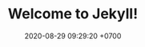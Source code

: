 ---
layout: post
title:  "Welcome to Jekyll!"
date:   2020-08-29 09:29:20 +0700
categories: jekyll update
---